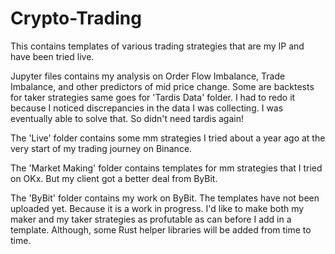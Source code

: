 # Crypto-Trading

This contains templates of various trading strategies that are my IP and have been tried live. 

Jupyter files contains my analysis on Order Flow Imbalance, Trade Imbalance, and other predictors of mid price change. Some are backtests for taker strategies same goes for 'Tardis Data' folder. I had to redo it because I noticed discrepancies in the data I was collecting. I was eventually able to solve that. So didn't need tardis again!

The 'Live' folder contains some mm strategies I tried about a year ago at the very start of my trading journey on Binance.

The 'Market Making' folder contains templates for mm strategies that I tried on OKx. But my client got a better deal from ByBit.

The 'ByBit' folder contains my work on ByBit. The templates have not been uploaded yet. Because it is a work in progress. I'd like to make both my maker and my taker strategies as profutable as can before I add in a template. Although, some Rust helper libraries will be added from time to time.
